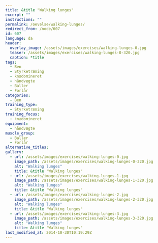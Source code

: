 ```yaml
---
title: &title "Walking lunges"
excerpt: ""
instructions: ""
permalink: /oevelse/walking-lunges/
redirect_from: /node/607
id: 607
language: da
header:
  overlay_image: /assets/images/exercises/walking-lunges-0.jpg
  teaser: /assets/images/exercises/walking-lunges-0-320.jpg
  caption: *title
tags:
  - Ben
  - Styrketræning
  - knædomineret
  - håndvægte
  - Baller
  - Forlår
categories:
  - Ben
training_type: 
  - Styrketræning
training_focus: 
  - knædomineret
equipment:
  - håndvægte
muscle_group:
  - Baller
  - Forlår
alternative_titles:
gallery:
  - url: /assets/images/exercises/walking-lunges-0.jpg
    image_path: /assets/images/exercises/walking-lunges-0-320.jpg
    alt: "Walking lunges"
    title: &title "Walking lunges"
  - url: /assets/images/exercises/walking-lunges-1.jpg
    image_path: /assets/images/exercises/walking-lunges-1-320.jpg
    alt: "Walking lunges"
    title: &title "Walking lunges"
  - url: /assets/images/exercises/walking-lunges-2.jpg
    image_path: /assets/images/exercises/walking-lunges-2-320.jpg
    alt: "Walking lunges"
    title: &title "Walking lunges"
  - url: /assets/images/exercises/walking-lunges-3.jpg
    image_path: /assets/images/exercises/walking-lunges-3-320.jpg
    alt: "Walking lunges"
    title: &title "Walking lunges"
last_modified_at: 2014-10-30T10:19:29Z
---
```



